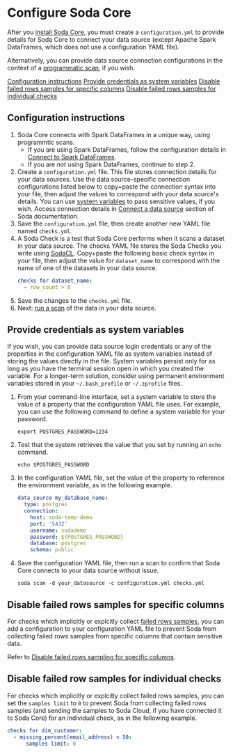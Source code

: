 # Configure Soda Core 

After you [install Soda Core](/docs/installation.md), you must create a `configuration.yml` to provide details for Soda Core to connect your data source (except Apache Spark DataFrames, which does not use a configuration YAML file).

Alternatively, you can provide data source connection configurations in the context of a [programmatic scan](/docs/programmatic.md), if you wish.

[Configuration instructions](#configuration-instructions)
[Provide credentials as system variables](#provide-credentials-as-system-variables)
[Disable failed rows samples for specific columns](#disable-failed-rows-samples-for-specific-columns)
[Disable failed rows samples for individual checks](#disable-failed-row-samples-for-individual-checks)
<br />

## Configuration instructions

1. Soda Core connects with Spark DataFrames in a unique way, using programmtic scans.
    * If you are using Spark DataFrames, follow the configuration details in [Connect to Spark DataFrames](https://docs.soda.io/soda/connect-spark.html#connect-to-spark-dataframes).
    * If you are *not* using Spark DataFrames, continue to step 2.
2. Create a `configuration.yml` file. This file stores connection details for your data sources. Use the data source-specific connection configurations listed below to copy+paste the connection syntax into your file, then adjust the values to correspond with your data source's details. You can use [system variables](#provide-credentials-as-system-variables) to pass sensitive values, if you wish. Access connection details in [Connect a data source](https://docs.soda.io/soda/connect-athena.html) section of Soda documentation.
3. Save the `configuration.yml` file, then create another new YAML file named `checks.yml`. 
4. A Soda Check is a test that Soda Core performs when it scans a dataset in your data source. The checks YAML file stores the Soda Checks you write using [SodaCL](https://docs.soda.io/soda-cl/soda-cl-overview.html). Copy+paste the following basic check syntax in your file, then adjust the value for `dataset_name` to correspond with the name of one of the datasets in your data source.
    ```yaml
    checks for dataset_name:
      - row_count > 0
    ```
5. Save the changes to the `checks.yml` file.
6. Next: [run a scan](/docs/scan-core.md) of the data in your data source.


## Provide credentials as system variables

If you wish, you can provide data source login credentials or any of the properties in the configuration YAML file as system variables instead of storing the values directly in the file. System variables persist only for as long as you have the terminal session open in which you created the variable. For a longer-term solution, consider using permanent environment variables stored in your `~/.bash_profile` or `~/.zprofile` files.

1. From your command-line interface, set a system variable to store the value of a property that the configuration YAML file uses. For example, you can use the following command to define a system variable for your password.
    ```shell
    export POSTGRES_PASSWORD=1234
    ```
2. Test that the system retrieves the value that you set by running an `echo` command.
    ```shell
    echo $POSTGRES_PASSWORD
    ```
3. In the configuration YAML file, set the value of the property to reference the environment variable, as in the following example.
    ```yaml
    data_source my_database_name:
      type: postgres
      connection:
        host: soda-temp-demo
        port: '5432'
        username: sodademo
        password: ${POSTGRES_PASSWORD}
        database: postgres
        schema: public
    ```
4. Save the configuration YAML file, then run a scan to confirm that Soda Core connects to your data source without issue.
    ```shell
    soda scan -d your_datasource -c configuration.yml checks.yml
    ```

## Disable failed rows samples for specific columns

For checks which implicitly or explcitly collect [failed rows samples](https://docs.soda.io/soda-cl/failed-rows-checks.html#about-failed-row-samples), you can add a configuration to your configuration YAML file to prevent Soda from collecting failed rows samples from specific columns that contain sensitive data. 

Refer to [Disable failed rows sampling for specific columns](https://docs.soda.io/soda-cl/failed-rows-checks.html#disable-failed-rows-sampling-for-specific-columns).


## Disable failed row samples for individual checks

For checks which implicitly or explcitly collect failed rows samples, you can set the `samples limit` to `0` to prevent Soda from collecting failed rows samples (and sending the samples to Soda Cloud, if you have connected it to Soda Core) for an individual check, as in the following example.

```yaml
checks for dim_customer:
  - missing_percent(email_address) < 50:
      samples limit: 0
```
<br />